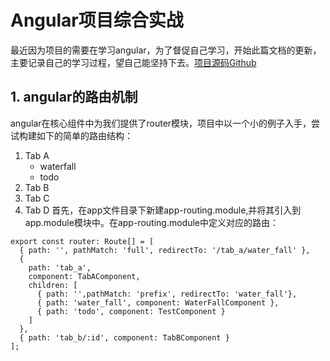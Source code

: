 # Angular项目综合实战
最近因为项目的需要在学习angular，为了督促自己学习，开始此篇文档的更新，主要记录自己的学习过程，望自己能坚持下去。[项目源码Github](https://github.com/sunrun93/angular-demo-app)
## 1. angular的路由机制
angular在核心组件中为我们提供了router模块，项目中以一个小的例子入手，尝试构建如下的简单的路由结构：
1. Tab A
    * waterfall
    * todo
2. Tab B
3. Tab C
4. Tab D
首先，在app文件目录下新建app-routing.module,并将其引入到app.module模块中。在app-routing.module中定义对应的路由：
```
export const router: Route[] = [
  { path: '', pathMatch: 'full', redirectTo: '/tab_a/water_fall' },
  {
    path: 'tab_a', 
    component: TabAComponent, 
    children: [
      { path: '',pathMatch: 'prefix', redirectTo: 'water_fall'},
      { path: 'water_fall', component: WaterFallComponent },
      { path: 'todo', component: TestComponent }
    ]
  },
  { path: 'tab_b/:id', component: TabBComponent }
];
```

